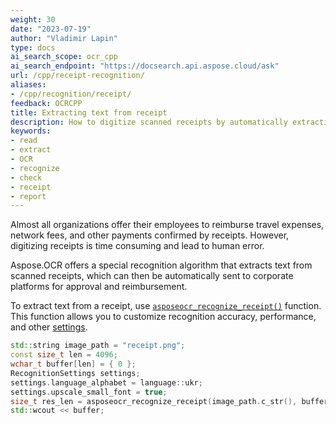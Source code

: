 ```yaml
---
weight: 30
date: "2023-07-19"
author: "Vladimir Lapin"
type: docs
ai_search_scope: ocr_cpp
ai_search_endpoint: "https://docsearch.api.aspose.cloud/ask"
url: /cpp/receipt-recognition/
aliases:
- /cpp/recognition/receipt/
feedback: OCRCPP
title: Extracting text from receipt
description: How to digitize scanned receipts by automatically extracting text from them.
keywords:
- read
- extract
- OCR
- recognize
- check
- receipt
- report
---
```


Almost all organizations offer their employees to reimburse travel expenses, network fees, and other payments confirmed by receipts. However, digitizing receipts is time consuming and lead to human error.

Aspose.OCR offers a special recognition algorithm that extracts text from scanned receipts, which can then be automatically sent to corporate platforms for approval and reimbursement.

To extract text from a receipt, use [`asposeocr_recognize_receipt()`](https://reference.aspose.com/ocr/cpp/groupAspose#ga7f7cbde7a19845e9327283489d85b62e) function. This function allows you to customize recognition accuracy, performance, and other [settings](/ocr/cpp/settings/).

```cpp
std::string image_path = "receipt.png";
const size_t len = 4096;
wchar_t buffer[len] = { 0 };
RecognitionSettings settings;
settings.language_alphabet = language::ukr;
settings.upscale_small_font = true;
size_t res_len = asposeocr_recognize_receipt(image_path.c_str(), buffer, len, settings);
std::wcout << buffer;
```
